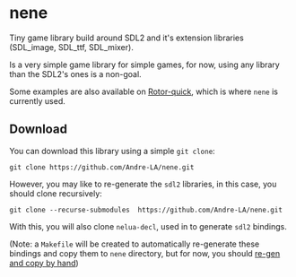 # nene
Tiny game library build around SDL2 and it's extension libraries (SDL_image, SDL_ttf, SDL_mixer).

Is a very simple game library for simple games, for now, using any library than the SDL2's ones is a
 non-goal.

Some examples are also available on [Rotor-quick](https://github.com/andre-la/rotor-quick), which is
 where `nene` is currently used.
 
## Download
You can download this library using a simple `git clone`:
```
git clone https://github.com/Andre-LA/nene.git
```

However, you may like to re-generate the `sdl2` libraries, in this case, you should clone recursively:
```
git clone --recurse-submodules  https://github.com/Andre-LA/nene.git
```
With this, you will also clone `nelua-decl`, used in to generate `sdl2` bindings.

(Note: a `Makefile` will be created to automatically re-generate these bindings and copy them to
 `nene` directory, but for now, you should [re-gen and copy by hand](https://github.com/edubart/nelua-decl#how-to-generate-bindings))
 